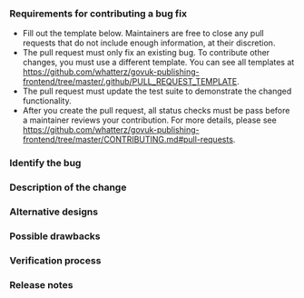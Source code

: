 ### Requirements for contributing a bug fix

- Fill out the template below. Maintainers are free to close any pull requests that do not include enough information, at their discretion.
- The pull request must only fix an existing bug. To contribute other changes, you must use a different template. You can see all templates at https://github.com/whatterz/govuk-publishing-frontend/tree/master/.github/PULL_REQUEST_TEMPLATE.
- The pull request must update the test suite to demonstrate the changed functionality.
- After you create the pull request, all status checks must be pass before a maintainer reviews your contribution. For more details, please see https://github.com/whatterz/govuk-publishing-frontend/tree/master/CONTRIBUTING.md#pull-requests.

### Identify the bug

<!--

Link to the issue describing the bug that you're fixing.

If there is not yet an issue for your bug, please open a new issue and then link to that issue in your pull request.
Note: In some cases, one person's "bug" is another person's "feature." If the pull request does not address an existing issue with the "bug" label, the maintainers have the final say on whether the current behaviour is a bug.

-->

### Description of the change

<!--

We must be able to understand the design of your change from this description. The pull request may be closed at the maintainers' discretion if we can't get a good idea of what the code does from the description provided. Keep in mind that the maintainer reviewing this PR may not be familiar with or have worked with the code here recently, so please walk us through the concepts.

-->

### Alternative designs

<!-- Explain what other alternates you considered and why the proposed version was selected -->

### Possible drawbacks

<!-- What are the possible side-effects or negative impacts of the code change? -->

### Verification process

<!--

What process did you follow to verify that the change has not introduced any regressions? Describe the actions you performed (including buttons you clicked, text you typed, commands you ran, etcetera), and describe the results you observed.

-->

### Release notes

<!--

Please describe the changes in a single line that explains this improvement in terms that a user can understand. This text forms part of the release notes.

If this change is not user-facing or notable enough to for release notes, you may use the strings "Not applicable" or "N/A" here.

Examples:

- The GitHub package now allows you to add co-authors to commits.
- Fixed an issue where multiple cursors did not work in a file with a single line.
- Increased the performance of searching and replacing across a whole project.

-->
